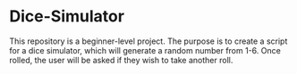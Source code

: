 # Dice-Simulator
This repository is a beginner-level project. The purpose is to create a script for a dice simulator, which will generate a random number from 1-6. Once rolled, the user will be asked if they wish to take another roll.